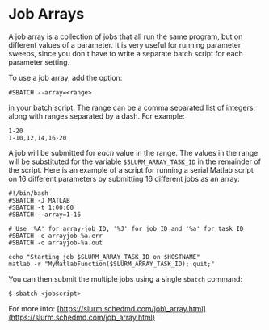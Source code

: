 # Job Arrays

A job array is a collection of jobs that all run the same program, but on different values of a parameter. It is very useful for running parameter sweeps, since you don't have to write a separate batch script for each parameter setting.

To use a job array, add the option:

```text
#SBATCH --array=<range>
```

in your batch script. The range can be a comma separated list of integers, along with ranges separated by a dash. For example:

```text
1-20
1-10,12,14,16-20
```

A job will be submitted for _each_ value in the range. The values in the range will be substituted for the variable `$SLURM_ARRAY_TASK_ID` in the remainder of the script. Here is an example of a script for running a serial Matlab script on 16 different parameters by submitting 16 different jobs as an array:

```text
#!/bin/bash
#SBATCH -J MATLAB
#SBATCH -t 1:00:00
#SBATCH --array=1-16

# Use '%A' for array-job ID, '%J' for job ID and '%a' for task ID
#SBATCH -e arrayjob-%a.err
#SBATCH -o arrayjob-%a.out

echo "Starting job $SLURM_ARRAY_TASK_ID on $HOSTNAME"
matlab -r "MyMatlabFunction($SLURM_ARRAY_TASK_ID); quit;"
```

You can then submit the multiple jobs using a single `sbatch` command:

```text
$ sbatch <jobscript>
```

For more info: [https://slurm.schedmd.com/job\_array.html](https://slurm.schedmd.com/job_array.html)

